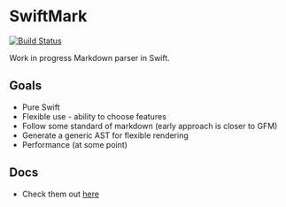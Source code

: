 # SwiftMark 

[![Build Status](https://travis-ci.org/WCByrne/SwiftMark.svg?branch=master)](https://travis-ci.org/WCByrne/SwiftMark)

Work in progress Markdown parser in Swift.

## Goals
* Pure Swift
* Flexible use - ability to choose features
* Follow some standard of markdown (early approach is closer to GFM)
* Generate a generic AST for flexible rendering
* Performance (at some point)

## Docs

* Check them out [here](https://wcbyrne.github.io/SwiftMark/)
